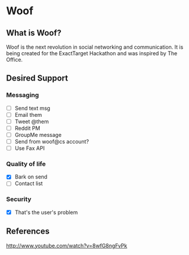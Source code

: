 # Woof

## What is Woof?
Woof is the next revolution in social networking and communication.  It is being created for the ExactTarget Hackathon and was inspired by The Office.

## Desired Support
### Messaging
- [ ] Send text msg
- [ ] Email them
- [ ] Tweet @them
- [ ] Reddit PM
- [ ] GroupMe message
- [ ] Send from woof@cs account?
- [ ] Use Fax API

### Quality of life
- [x] Bark on send
- [ ] Contact list

### Security
- [x] That's the user's problem

## References
http://www.youtube.com/watch?v=8wfG8ngFvPk
